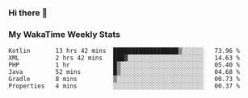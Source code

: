 ### Hi there 👋

<!--
**royschrauwen/royschrauwen** is a ✨ _special_ ✨ repository because its `README.md` (this file) appears on your GitHub profile.

Here are some ideas to get you started:

- 🔭 I’m currently working on ...
- 🌱 I’m currently learning ...
- 👯 I’m looking to collaborate on ...
- 🤔 I’m looking for help with ...
- 💬 Ask me about ...
- 📫 How to reach me: ...
- 😄 Pronouns: ...
- ⚡ Fun fact: ...
-->


### My WakaTime Weekly Stats
<!--START_SECTION:waka-->

```text
Kotlin       13 hrs 42 mins  ██████████████████▒░░░░░░   73.96 %
XML          2 hrs 42 mins   ███▓░░░░░░░░░░░░░░░░░░░░░   14.63 %
PHP          1 hr            █▒░░░░░░░░░░░░░░░░░░░░░░░   05.40 %
Java         52 mins         █▒░░░░░░░░░░░░░░░░░░░░░░░   04.68 %
Gradle       8 mins          ▒░░░░░░░░░░░░░░░░░░░░░░░░   00.73 %
Properties   4 mins          ░░░░░░░░░░░░░░░░░░░░░░░░░   00.37 %
```

<!--END_SECTION:waka-->
